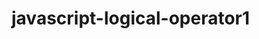 # javascript-logical-operator1
<body>
		<p id="demo"></p>
	<script>
		/*var num1= prompt("Enter num1 :");
		var num1= prompt("Enter num2 :");
		var num1= prompt("Enter num3 :");
		var num1,num2,num3;
		if(num1>num2 && num1>num3){
			document.write("Large number =" +num1);
		}
		else if(num2>num1 && num2>num3){
			document.write("Large number =" +num2);
		}
		else{
			document.write("Large number =" +num3);
		}*/
		var letter= prompt("Enter a Letter :");
		letter=letter.toLowerCase();
		if(letter=="a" || letter=="e" || letter=="i" || letter=="o"|| letter=="u"){
			document.write("vowel");
		}else{
			document.write("conconent");
		}
	</script>
	</body>
